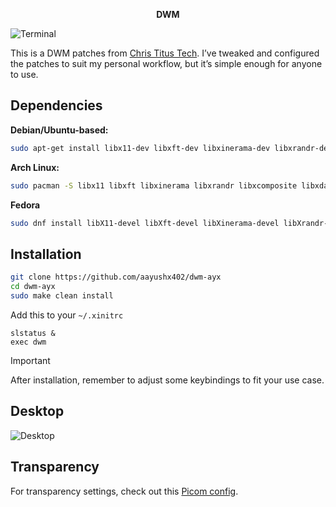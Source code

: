 <p align="center"> <strong>DWM</strong>  </p>

![Terminal](https://github.com/aayushx402/images/blob/main/dwm/2024-08-22_22-57.png)

This is a DWM patches from [Chris Titus Tech](https://github.com/ChrisTitusTech/dwm-titus). I’ve tweaked and configured the patches to suit my personal workflow, but it’s simple enough for anyone to use.

## Dependencies
**Debian/Ubuntu-based:**
```bash
sudo apt-get install libx11-dev libxft-dev libxinerama-dev libxrandr-dev libxcomposite-dev libxdamage-dev libxcursor-dev libxpm-dev xclip xbacklight
```

**Arch Linux:**
```bash
sudo pacman -S libx11 libxft libxinerama libxrandr libxcomposite libxdamage libxcursor libxpm xclip xbacklight
```

**Fedora**
```bash
sudo dnf install libX11-devel libXft-devel libXinerama-devel libXrandr-devel libXcomposite-devel libXdamage-devel libXcursor-devel libXpm-devel xclip xbacklight
```

## Installation

```bash
git clone https://github.com/aayushx402/dwm-ayx
cd dwm-ayx
sudo make clean install
```

Add this to your `~/.xinitrc`

```
slstatus &
exec dwm
```

> [!IMPORTANT]
> After installation, remember to adjust some keybindings to fit your use case.

## Desktop
![Desktop](https://github.com/aayushx402/images/blob/main/dwm/2024-08-22_22-54.png)

## Transparency

For transparency settings, check out this [Picom config](https://github.com/aayushx402/i3-CatDotfiles/blob/main/picom/picom.conf).

